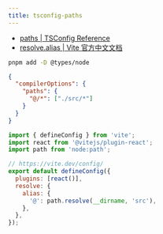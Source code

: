 ```yaml
---
title: tsconfig-paths
---
```


- [paths | TSConfig Reference](https://www.typescriptlang.org/tsconfig/#paths)
- [resolve.alias | Vite 官方中文文档](https://cn.vite.dev/config/shared-options#resolve-alias)

```bash
pnpm add -D @types/node
```

```json title="tsconfig.json"
{
  "compilerOptions": {
    "paths": {
      "@/*": ["./src/*"]
    }
  }
}
```

```javascript title="vite.config.ts"
import { defineConfig } from 'vite';
import react from '@vitejs/plugin-react';
import path from 'node:path';

// https://vite.dev/config/
export default defineConfig({
  plugins: [react()],
  resolve: {
    alias: {
      '@': path.resolve(__dirname, 'src'),
    },
  },
});
```
